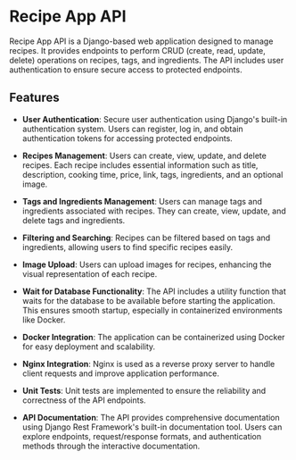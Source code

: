 # Recipe App API

Recipe App API is a Django-based web application designed to manage recipes. It provides endpoints to perform CRUD (create, read, update, delete) operations on recipes, tags, and ingredients. The API includes user authentication to ensure secure access to protected endpoints.

## Features

- **User Authentication**: Secure user authentication using Django's built-in authentication system. Users can register, log in, and obtain authentication tokens for accessing protected endpoints.

- **Recipes Management**: Users can create, view, update, and delete recipes. Each recipe includes essential information such as title, description, cooking time, price, link, tags, ingredients, and an optional image.

- **Tags and Ingredients Management**: Users can manage tags and ingredients associated with recipes. They can create, view, update, and delete tags and ingredients.

- **Filtering and Searching**: Recipes can be filtered based on tags and ingredients, allowing users to find specific recipes easily.

- **Image Upload**: Users can upload images for recipes, enhancing the visual representation of each recipe.

- **Wait for Database Functionality**: The API includes a utility function that waits for the database to be available before starting the application. This ensures smooth startup, especially in containerized environments like Docker.

- **Docker Integration**: The application can be containerized using Docker for easy deployment and scalability.

- **Nginx Integration**: Nginx is used as a reverse proxy server to handle client requests and improve application performance.

- **Unit Tests**: Unit tests are implemented to ensure the reliability and correctness of the API endpoints.

- **API Documentation**: The API provides comprehensive documentation using Django Rest Framework's built-in documentation tool. Users can explore endpoints, request/response formats, and authentication methods through the interactive documentation.


